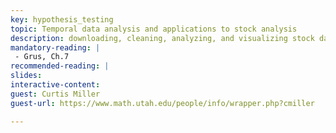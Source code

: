 ```yaml
---
key: hypothesis_testing
topic: Temporal data analysis and applications to stock analysis
description: downloading, cleaning, analyzing, and visualizing stock data 
mandatory-reading: |
 - Grus, Ch.7
recommended-reading: |
slides: 
interactive-content:
guest: Curtis Miller
guest-url: https://www.math.utah.edu/people/info/wrapper.php?cmiller

---
```






